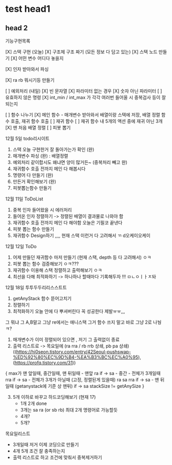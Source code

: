 # test head1
## head 2

기능구현목록

[X] 스택 구현 (오늘)
    [X] 구조체 구조 짜기 (모든 정보 다 담고 있는)
    [X] 스택 노드 만들기
    [X] 어떤 변수 어디다 놓을지

[X] 인자 받아와서 파싱

[X] ra rb 뭐시기등 만들기

[ ] 예외처리 (내일)
    [X] 빈 문자열
    [X] 파라미터 없는 경우
    [X] 숫자 아닌 파라미터
    [ ] 유효하지 않은 명령
    [X] int_min / int_max 가 각각 여러번 들어올 시 중복검사 등이 잘 되는지

[ ] 함수 나누기
    [X] 메인 함수 - 매개변수 받아와서 배열이랑 스택에 저장, 배열 정렬 함수 호출, 재귀 함수 호출
    [ ] 재귀 함수
    [ ] 재귀 함수 내 5개의 액션 중에 재귀 아닌 3개
    [X] 맨 처음 배열 정렬
    [ ] 피봇 뽑기


12월 5일 todo리시이트
1. 스택 오늘 구현한거 잘 돌아가는가 확인 (완)
2. 매개변수 파싱 (완) : 배열정렬
3. 예외처리 같이합시도 왜냐면 양이 많거든~ (중복처리 빼고 완)
4. 재귀함수 호출 전까지 메인 다 해봅시다
5. 명령어 다 만들기 (완)
6. 만든거 확인해보기 (완)
7. 피봇뽑는함수 만들기

12월 11일 ToDoList
1. 중복 인자 들어왔을 시 에러처리
2. 들어온 인자 정렬하기 -> 정렬된 배열이 결과물로 나와야 함
3. 재귀함수 호출 전까지 메인 다 해야함 오늘은 기필코 끝낸다
4. 피봇 뽑는 함수 만들기
5. 재귀함수 Design하기 ,,,, 현재 스택 이런거 다 고려해서 ㄲ d오케이오케이

12월 12일 ToDo
1. 어제 만들던 재귀함수 마저 만들기 (현재 스택, depth 등 다 고려해서) ㅇㅋ
2. 피봇 뽑는 함수 검증해보기 ㅇㅋ???
3. 재귀함수 이용해 스택 정렬하고 출력해보기 ㅇㅋ
4. 최선을 다해 최적화하기 -> 하나하나 할때마다 기록해두자 !!! ㅁㄴㅇㅣㅏㅈ돠

12월  18일  투투두두리리스스트트
1. getAnyStack 함수 뜯어고치기
2. 정렬하기
3. 최적화하기
오늘 안에 다 뿌셔버린다 꼭 성공한다 제발ㅠㅠ,,,


그 뭐냐 그 A,B말고 그냥 re에서는 애니스택 그거 함수 쓰지 말고 바로 그냥 2로 나눵ㅋ?

1. 매개변수가 이미 정렬되어 있으면 , 저기 그 출력없이 종료
2. 출력 리스트로 -> 목요일에 (ra rra / rb rrb 상쇄, pb pa 상쇄)
((https://hi0seon.tistory.com/entry/42Seoul-pushswap-%ED%92%80%EC%9D%B4-%EA%B3%BC%EC%A0%95), 
(https://profq.tistory.com/31))

{
    max가 맨 앞일때, 중간일때, 맨 뒤일때
    - 맨앞
        ra
        if -> sa
    - 중간
        - 전체가 3개일때
            rra
            if -> sa
        - 전체가 3개가 아닐때 (고정, 정렬된게 있을때)
            ra
            sa
            rra
            if -> sa
    - 맨 뒤일때 (getanystack에 기준 상 맨뒤)
        if -> sa
    stackSize != getAnySize
}

3. 5개 이하로 바꾸고 하드코딩해보기 (현재 17)
    - 1개 2개 done
    - 3개는 sa ra (or sb rb) 최대 2개 명령어로 가능할듯
    - 4개?
    - 5개?

목요일리스트
- 3개일때 저거 이제 코딩으로 만들기
- 4개 5개 조건 잘 충족하는지
- 출력 리스트로 하고 조건에 맞춰서 중복제거하기